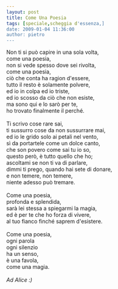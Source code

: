 ```yaml
---
layout: post
title: Come Una Poesia
tags: [speciale,scheggia d'essenza,]
date: 2009-01-04 11:36:00
author: pietro
---
```

Non ti si può capire in una sola volta,<br/>come una poesia,<br/>non si vede spesso dove sei rivolta,<br/>come una poesia,<br/>ciò che conta ha ragion d'essere,<br/>tutto il resto è solamente polvere,<br/>ed io in colpa ed io triste,<br/>ed io scosso da ciò che non esiste,<br/>ma sono qui e lo sarò per te,<br/>ho trovato finalmente il perché.<br/><br/>Ti scrivo cose rare sai,<br/>ti sussurro cose da non sussurrare mai,<br/>ed io le grido solo ai petali nel vento,<br/>sì da portartele come un dolce canto,<br/>che son povero come sai tu io so,<br/>questo però, è tutto quello che ho;<br/>ascoltami se non ti va di parlare,<br/>dimmi ti prego, quando hai sete di donare,<br/>e non temere, non temere,<br/>niente adesso può tremare.<br/><br/>Come una poesia,<br/>profonda e splendida,<br/>sarà lei stessa a spiegarmi la magia,<br/>ed è per te che ho forza di vivere,<br/>al tuo fianco finché saprem d'esistere.<br/><br/>Come una poesia,<br/>ogni parola<br/>ogni silenzio<br/>ha un senso,<br/>è una favola,<br/>come una magia.<br/><br/><span style="font-style: italic">Ad Alice :)</span>
